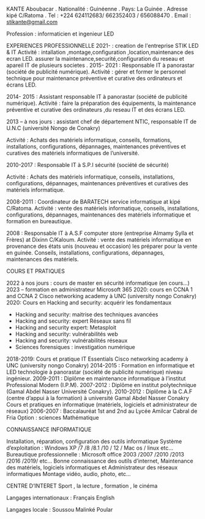 

KANTE Aboubacar .
Nationalité :	Guinéenne .
Pays: La Guinée .
Adresse kipé C/Ratoma . 
Tel : +224 624112683/ 662352403 / 656088470 .
Email : stikante@gmail.com

Profession : informaticien et ingenieur LED

EXPERIENCES PROFESSIONNELLE
2021-      : creation de l'entreprise STIK LED & IT 
            Activité : intallation ,montage,configuration ,location,maintenance des ecran LED.
             assurer la maintenance,securité,configuration du reseau et apareil IT de plusieurs societes . 
2015- 2021 : Responsable IT à panorastar (société de publicité numérique).
Activité : gérer et former le personnel technique pour maintenance préventive et curative des ordinateurs et écrans LED.

2014- 2015 : Assistant responsable IT à panorastar (société de publicité numérique).
Activité : faire la préparation des équipements, la maintenance préventive et curative des ordinateurs ,du reseau IT et des écrans LED.

2013 – à nos jours : assistant chef de département NTIC, responsable IT de U.N.C (université Nongo de Conakry)

Activité : Achats des matériels informatique, conseils, formations, installations, configurations, dépannages, maintenances préventives et curatives des matériels informatiques de l’université.

2010-2017 : Responsable IT à S.P.I sécurité (société de sécurité)
 
Activité : Achats des matériels informatique, conseils, installations, configurations, dépannages, maintenances préventives et curatives des matériels informatique.


2008-2011 : Coordinateur de BARATECH service informatique at kipé C/Ratoma.
Activité : vente des matériels informatique, conseils, installations, configurations, dépannages, maintenances des matériels informatique et formation en bureautique.

2008 : Responsable IT à A.S.F computer store (entreprise Almamy Sylla et Frères) at Dixinn C/Kaloum.
Activité : vente des matériels informatique en provenance des états unis (nouveau et occasion) les préparer pour la vente en guinée.
Conseils, installations, configurations, dépannages, maintenances des matériels.

COURS ET PRATIQUES


2022 à nos jours : cours de master en sécurité informatique (en cours…) 
2023 – formation en administrateur Microsoft 365
2020: cours en CCNA 1 and CCNA 2 Cisco networking academy à UNC (university nongo Conakry)
2020: Cours en Hacking and security: acquérir les fondamentaux
-	Hacking and security: maitrise des techniques avancées
-	Hacking and security: expert Réseaux sans fil
-	Hacking and security expert: Metasploit
-	Hacking and security: vulnérabilités web
-	Hacking and security: vulnérabilités réseaux
-	Sciences forensiques : investigation numérique

2018-2019: Cours et pratique IT Essentials Cisco networking academy à UNC (university nongo Conakry)
2014-2015 : Formation en informatique et LED technologie à panorastar (société de publicité numérique) niveau ingénieur.
2009-2011 : Diplôme en maintenance informatique à l’institut Professional Modern (I.P.M).
2007-2012 : Diplôme en institut polytechnique (Gamal Abdel Nasser Université Conakry).
2010-2012 : Diplôme à la C.A.F (centre d’appui à la formation) à université Gamal Abdel Nasser Conakry
Cours et pratiques en informatique (matériels, logiciels et administrateur de réseaux)
2006-2007 : Baccalauréat 1st and 2nd au Lycée Amilcar Cabral de Fria Option : sciences Mathématique

CONNAISSANCE INFORMATIQUE

Installation,	réparation,	configuration	des	outils	informatique	Système d’exploitation : Windows XP /7 /8 /8.1 /10 / 12 / Mac os / linux etc…
Bureautique professionnelle : Microsoft office 2003 /2007 /2010 /2013 /2016
/2019/ etc...
Bonne connaissance des outils d’internet,
Maintenance des matériels, logiciels informatiques et Administrateur des réseaux informatiques
Montage vidéo, audio, photo, etc…

CENTRE D’INTERET
Sport , la lecture , formation , le cinéma

Langages internationaux :
Français English

 Langages locale :
Soussou Malinké Poular

